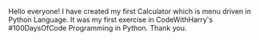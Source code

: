 Hello everyone! I have created my first Calculator which is menu driven in Python Language. It was my first exercise in CodeWithHarry's #100DaysOfCode Programming in Python.
Thank you.
